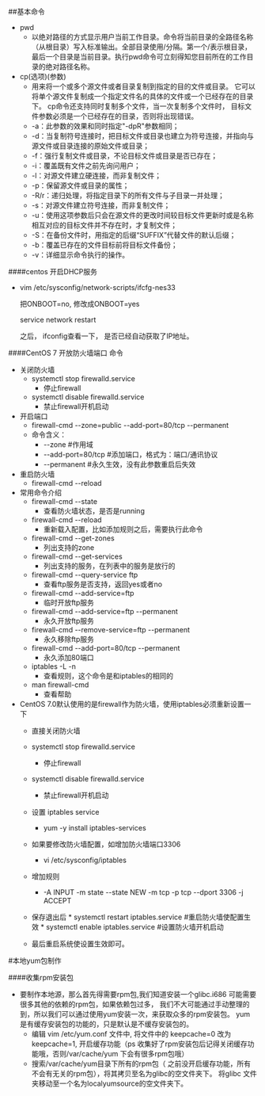 ##基本命令
*   pwd
    *   以绝对路径的方式显示用户当前工作目录。命令将当前目录的全路径名称
    （从根目录）写入标准输出。全部目录使用/分隔。第一个/表示根目录，
    最后一个目录是当前目录。执行pwd命令可立刻得知您目前所在的工作目录的绝对路径名称。
*   cp(选项)(参数)
    *   用来将一个或多个源文件或者目录复制到指定的目的文件或目录。
    它可以将单个源文件复制成一个指定文件名的具体的文件或一个已经存在的目录下。
    cp命令还支持同时复制多个文件，当一次复制多个文件时，
    目标文件参数必须是一个已经存在的目录，否则将出现错误。
    *   -a：此参数的效果和同时指定"-dpR"参数相同；
    *   -d：当复制符号连接时，把目标文件或目录也建立为符号连接，并指向与源文件或目录连接的原始文件或目录；
    *   -f：强行复制文件或目录，不论目标文件或目录是否已存在；
    *   -i：覆盖既有文件之前先询问用户；
    *   -l：对源文件建立硬连接，而非复制文件；
    *   -p：保留源文件或目录的属性；
    *   -R/r：递归处理，将指定目录下的所有文件与子目录一并处理；
    *   -s：对源文件建立符号连接，而非复制文件；
    *   -u：使用这项参数后只会在源文件的更改时间较目标文件更新时或是名称相互对应的目标文件并不存在时，才复制文件；
    *   -S：在备份文件时，用指定的后缀“SUFFIX”代替文件的默认后缀；
    *   -b：覆盖已存在的文件目标前将目标文件备份；
    *   -v：详细显示命令执行的操作。

####centos 开启DHCP服务
*   vim /etc/sysconfig/network-scripts/ifcfg-nes33
    
    把ONBOOT=no, 修改成ONBOOT=yes
   
    service network restart
   
    之后， ifconfig查看一下， 是否已经自动获取了IP地址。
    
####CentOS 7 开放防火墙端口 命令
*   关闭防火墙
    *   systemctl stop firewalld.service           
        *   停止firewall
    *   systemctl disable firewalld.service        
        *   禁止firewall开机启动
*   开启端口
    *   firewall-cmd --zone=public --add-port=80/tcp --permanent
    *   命令含义：
        *   --zone #作用域
        *  --add-port=80/tcp #添加端口，格式为：端口/通讯协议
        * --permanent #永久生效，没有此参数重启后失效
*   重启防火墙
    *   firewall-cmd --reload
*   常用命令介绍
    *   firewall-cmd --state                           
        *   查看防火墙状态，是否是running
    *   firewall-cmd --reload                          
        *   重新载入配置，比如添加规则之后，需要执行此命令
    *   firewall-cmd --get-zones                       
        *   列出支持的zone
    *   firewall-cmd --get-services                    
        *   列出支持的服务，在列表中的服务是放行的
    *   firewall-cmd --query-service ftp               
        *   查看ftp服务是否支持，返回yes或者no
    *   firewall-cmd --add-service=ftp                 
        *   临时开放ftp服务
    *   firewall-cmd --add-service=ftp --permanent     
        *   永久开放ftp服务
    *   firewall-cmd --remove-service=ftp --permanent  
        *   永久移除ftp服务
    *   firewall-cmd --add-port=80/tcp --permanent     
        *   永久添加80端口 
    *   iptables -L -n                                 
        *   查看规则，这个命令是和iptables的相同的
    *   man firewall-cmd                               
        *   查看帮助
*   CentOS 7.0默认使用的是firewall作为防火墙，使用iptables必须重新设置一下
    *  直接关闭防火墙
    *   systemctl stop firewalld.service        
        *   停止firewall
    *   systemctl disable firewalld.service     
        *   禁止firewall开机启动

    *   设置 iptables service
        *   yum -y install iptables-services
    *   如果要修改防火墙配置，如增加防火墙端口3306
        *   vi /etc/sysconfig/iptables 
    *   增加规则
        *   -A INPUT -m state --state NEW -m tcp -p tcp --dport 3306 -j ACCEPT
    
    *    保存退出后
        *   systemctl restart iptables.service #重启防火墙使配置生效
        *   systemctl enable iptables.service #设置防火墙开机启动
    *   最后重启系统使设置生效即可。

#本地yum包制作

####收集rpm安装包
*   要制作本地源，那么首先得需要rpm包,我们知道安装一个glibc.i686
    可能需要很多其他的依赖的rpm包，如果依赖包过多，
    我们不大可能通过手动整理的到，所以我们可以通过使用yum安装一次，来获取众多的rpm安装包。
    yum 是有缓存安装包的功能的，只是默认是不缓存安装包的。
    *   编辑  vim /etc/yum.conf 文件中, 将文件中的 keepcache=0 改为 keepcache=1,
     开启缓存功能（ps 收集好了rpm安装包后记得关闭缓存功能哦，否则/var/cache/yum 下会有很多rpm包哦）  
    *   搜索/var/cache/yum目录下所有的rpm包（
    之前没开启缓存功能，所有不会有无关的rpm包），将其拷贝至名为glibc的空文件夹下。
    将glibc 文件夹移动至一个名为localyumsource的空文件夹下。